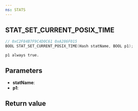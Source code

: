 ```yaml
---
ns: STATS
---
```

## STAT_SET_CURRENT_POSIX_TIME

```c
// 0xC2F84B7F9C4D0C61 0xA286F015
BOOL STAT_SET_CURRENT_POSIX_TIME(Hash statName, BOOL p1);
```

```
p1 always true.  
```

## Parameters
* **statName**: 
* **p1**: 

## Return value
